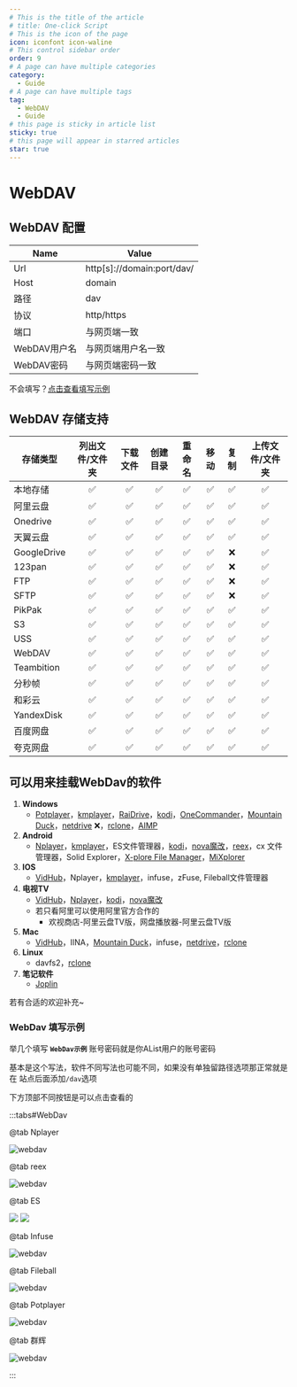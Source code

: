 ```yaml
---
# This is the title of the article
# title: One-click Script
# This is the icon of the page
icon: iconfont icon-waline
# This control sidebar order
order: 9
# A page can have multiple categories
category:
  - Guide
# A page can have multiple tags
tag:
  - WebDAV
  - Guide
# this page is sticky in article list
sticky: true
# this page will appear in starred articles
star: true
---
```


# WebDAV

## **WebDAV 配置**

| Name     | Value                       |
| -------- | --------------------------- |
| Url      | http[s]\://domain:port/dav/ |
| Host     | domain                      |
| 路径     | dav                         |
| 协议     | http/https                  |
| 端口     | 与网页端一致                 |
| WebDAV用户名 | 与网页端用户名一致          |
| WebDAV密码 | 与网页端密码一致            |

不会填写？[点击查看填写示例](#webdav-填写示例)

## **WebDAV 存储支持**

| 存储类型          | 列出文件/文件夹 | 下载文件 | 创建目录 | 重命名 | 移动 | 复制 | 上传文件/文件夹 |
| ---------------- | :--: | :------: | :---: | :----: | :--: | :--: | :----: |
| 本地存储          |  ✅  |    ✅    |  ✅   |   ✅   |  ✅  |  ✅  |   ✅   |
| 阿里云盘          |  ✅  |    ✅    |  ✅   |   ✅   |  ✅  |  ✅  |   ✅   |
| Onedrive         |  ✅  |    ✅    |  ✅   |   ✅   |  ✅  |  ✅  |   ✅   |
| 天翼云盘          |  ✅  |    ✅    |  ✅   |   ✅   |  ✅  |  ✅  |   ✅   |
| GoogleDrive      |  ✅  |    ✅    |  ✅   |   ✅   |  ✅  |  ❌  |   ✅   |
| 123pan           |  ✅  |    ✅    |  ✅   |   ✅   |  ✅  |  ❌  |   ✅   |
| FTP              |  ✅  |    ✅    |  ✅   |   ✅   |  ✅  |  ❌  |   ✅   |
| SFTP             |  ✅  |    ✅    |  ✅   |   ✅   |  ✅  |  ❌  |   ✅   |
| PikPak           |  ✅  |    ✅    |  ✅   |   ✅   |  ✅  |  ✅  |   ✅   |
| S3               |  ✅  |    ✅    |  ✅   |   ✅   |  ✅  |  ✅  |   ✅   |
| USS              |  ✅  |    ✅    |  ✅   |   ✅   |  ✅  |  ✅  |   ✅   |
| WebDAV           |  ✅  |    ✅    |  ✅   |   ✅   |  ✅  |  ✅  |   ✅   |
| Teambition       |  ✅  |    ✅    |  ✅   |   ✅   |  ✅  |  ✅  |   ✅   |
| 分秒帧           |  ✅  |    ✅    |  ✅   |   ✅   |  ✅  |  ✅  |   ✅   |
| 和彩云           |  ✅  |    ✅    |  ✅   |   ✅   |  ✅  |  ✅  |   ✅   |
| YandexDisk       |  ✅  |    ✅    |  ✅   |   ✅   |  ✅  |  ✅  |   ✅   |
| 百度网盘          |  ✅  |    ✅    |  ✅   |   ✅   |  ✅  |  ✅  |   ✅   |
| 夸克网盘          |  ✅  |    ✅    |  ✅   |   ✅   |  ✅  |  ✅  |   ✅   |

## **可以用来挂载WebDav的软件**

1. **Windows**
   - [Potplayer](https://potplayer.daum.net/)，[kmplayer](https://www.kmplayer.com/home)，[RaiDrive](https://www.raidrive.com/)，[kodi](https://kodi.tv/download)，[OneCommander](https://www.onecommander.com/)，[Mountain Duck](https://mountainduck.io/)，[netdrive](https://www.netdrive.net/) :x:，[rclone](https://rclone.org/)，[AIMP](https://www.aimp.ru/)
2. **Android**
   - [Nplayer](https://www.alipan.com/s/cf3p39UXkxa)，[kmplayer](https://www.kmplayer.com/home)，ES文件管理器，[kodi](https://kodi.tv/download)，[nova魔改](https://www.alipan.com/s/cf3p39UXkxa/folder/63e8dcc229204583fff34f8cbd53dfcd6a86f526)，[reex](https://www.alipan.com/s/cf3p39UXkxa/folder/63e8e0027b7473f82cc64bbb9be0a34794c32c07)，cx 文件管理器，Solid Explorer，[X-plore File Manager](https://www.lonelycatgames.com/apps/xplore)，[MiXplorer](https://mixplorer.com/)
3. **IOS**
   - [VidHub](https://zh.okaapps.com/product/1659622164)，Nplayer，[kmplayer](https://www.kmplayer.com/home)，infuse，zFuse, Fileball文件管理器
4. **电视TV**
   - [VidHub](https://zh.okaapps.com/product/1659622164)，[Nplayer](https://www.alipan.com/s/cf3p39UXkxa)，[kodi](https://kodi.tv/download)，[nova魔改](https://www.alipan.com/s/cf3p39UXkxa/folder/63e8dcc229204583fff34f8cbd53dfcd6a86f526)
   - 若只看阿里可以使用阿里官方合作的
     - 欢视商店-阿里云盘TV版，网盘播放器-阿里云盘TV版
5. **Mac**
   - [VidHub](https://zh.okaapps.com/product/1659622164)，IINA，[Mountain Duck](https://mountainduck.io/)，infuse，[netdrive](https://www.netdrive.net/)，[rclone](https://rclone.org/)
6. **Linux**
   - davfs2，[rclone](https://rclone.org/)
7. **笔记软件**
   - [Joplin ](https://joplinapp.org/)

若有合适的欢迎补充~



### **WebDav 填写示例**

举几个填写 **`WebDav示例`** 账号密码就是你AList用户的账号密码

基本是这个写法，软件不同写法也可能不同，如果没有单独留路径选项那正常就是在 站点后面添加`/dav`选项

下方顶部不同按钮是可以点击查看的

:::tabs#WebDav

@tab Nplayer

![webdav](/img/guide/webdav/nplayer.png)

@tab reex

![webdav](/img/guide/webdav/reex.png)

@tab ES

<div class="image-preview">  
    <img src="/img/guide/webdav/es-ios.png" />  
    <img src="/img/guide/webdav/es-android.png" />
</div>

@tab Infuse

![webdav](/img/guide/webdav/infuse.png)

@tab Fileball

![webdav](/img/guide/webdav/fileball.png)

@tab Potplayer

![webdav](/img/guide/webdav/potplayer.png)

@tab 群辉

![webdav](/img/guide/webdav/nas.png)

:::
